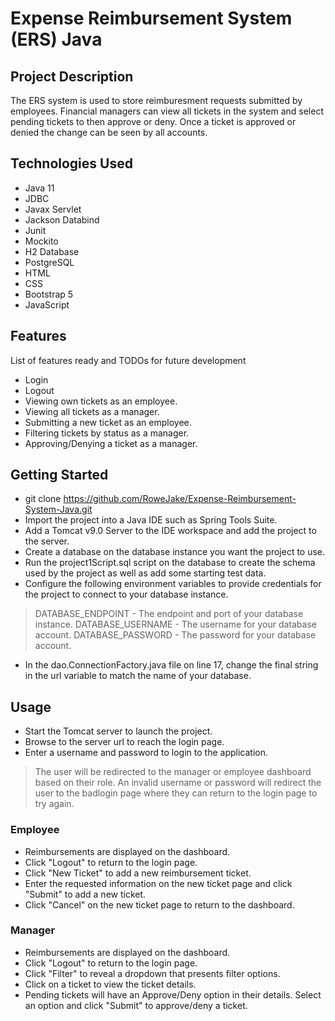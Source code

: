 # Expense Reimbursement System (ERS) Java

## Project Description

The ERS system is used to store reimburesment requests submitted by employees. Financial managers can view all tickets in the system and select pending tickets to then approve or deny. Once a ticket is approved or denied the change can be seen by all accounts.

## Technologies Used

* Java 11
* JDBC
* Javax Servlet
* Jackson Databind
* Junit
* Mockito
* H2 Database
* PostgreSQL
* HTML
* CSS
* Bootstrap 5
* JavaScript

## Features

List of features ready and TODOs for future development
* Login
* Logout
* Viewing own tickets as an employee.
* Viewing all tickets as a manager.
* Submitting a new ticket as an employee.
* Filtering tickets by status as a manager.
* Approving/Denying a ticket as a manager.

## Getting Started
   
* git clone https://github.com/RoweJake/Expense-Reimbursement-System-Java.git
* Import the project into a Java IDE such as Spring Tools Suite.
* Add a Tomcat v9.0 Server to the IDE workspace and add the project to the server.
* Create a database on the database instance you want the project to use.
* Run the project1Script.sql script on the database to create the schema used by the project as well as add some starting test data.
* Configure the following environment variables to provide credentials for the project to connect to your database instance.
> DATABASE_ENDPOINT - The endpoint and port of your database instance.
> DATABASE_USERNAME - The username for your database account.
> DATABASE_PASSWORD - The password for your database account.
* In the dao.ConnectionFactory.java file on line 17, change the final string in the url variable to match the name of your database.

## Usage

* Start the Tomcat server to launch the project.
* Browse to the server url to reach the login page.
* Enter a username and password to login to the application.
> The user will be redirected to the manager or employee dashboard based on their role.
> An invalid username or password will redirect the user to the badlogin page where they can return to the login page to try again.

### Employee

* Reimbursements are displayed on the dashboard.
* Click "Logout" to return to the login page.
* Click "New Ticket" to add a new reimbursement ticket.
* Enter the requested information on the new ticket page and click "Submit" to add a new ticket.
* Click "Cancel" on the new ticket page to return to the dashboard.

### Manager

* Reimbursements are displayed on the dashboard.
* Click "Logout" to return to the login page.
* Click "Filter" to reveal a dropdown that presents filter options.
* Click on a ticket to view the ticket details.
* Pending tickets will have an Approve/Deny option in their details. Select an option and click "Submit" to approve/deny a ticket.